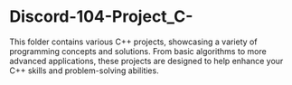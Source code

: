 # Discord-104-Project_C-
This folder contains various C++ projects, showcasing a variety of programming concepts and solutions. From basic algorithms to more advanced applications, these projects are designed to help enhance your C++ skills and problem-solving abilities.
